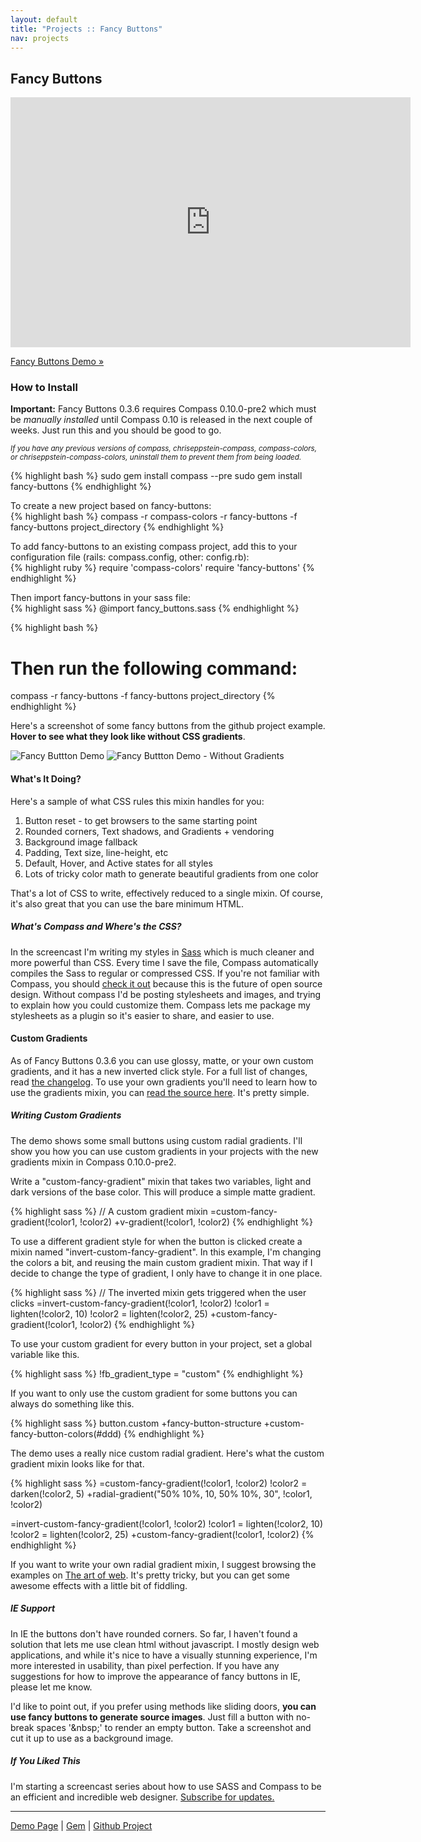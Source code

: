 ```yaml
---
layout: default
title: "Projects :: Fancy Buttons"
nav: projects
---
```


## Fancy Buttons

<object width="640" height="400"><param name="allowfullscreen" value="true" /><param name="allowscriptaccess" value="always" /><param name="movie" value="http://vimeo.com/moogaloop.swf?clip_id=7723529&amp;server=vimeo.com&amp;show_title=1&amp;show_byline=1&amp;show_portrait=0&amp;color=&amp;fullscreen=1" /><embed src="http://vimeo.com/moogaloop.swf?clip_id=7723529&amp;server=vimeo.com&amp;show_title=1&amp;show_byline=1&amp;show_portrait=0&amp;color=&amp;fullscreen=1" type="application/x-shockwave-flash" allowfullscreen="true" allowscriptaccess="always" width="640" height="400"></embed></object>

[Fancy Buttons Demo &raquo;](demo/)

### How to Install
**Important:** Fancy Buttons 0.3.6 requires Compass 0.10.0-pre2 which must be *manually installed* until Compass
0.10 is released in the next couple of weeks. Just run this and you should be good to go.

<small>*If you have any previous versions of compass, chriseppstein-compass, compass-colors, or chriseppstein-compass-colors, uninstall them to prevent them from being loaded.*</small>

{% highlight bash %}
sudo gem install compass --pre
sudo gem install fancy-buttons
{% endhighlight %}

To create a new project based on fancy-buttons:<br/>
{% highlight bash %}
compass -r compass-colors -r fancy-buttons -f fancy-buttons project_directory
{% endhighlight %}

To add fancy-buttons to an existing compass project, add this to your configuration file (rails: compass.config, other: config.rb):  
{% highlight ruby %}
require 'compass-colors'
require 'fancy-buttons'
{% endhighlight %}

Then import fancy-buttons in your sass file:  
{% highlight sass %}
@import fancy_buttons.sass
{% endhighlight %}

{% highlight bash %}
# Then run the following command:
compass -r fancy-buttons -f fancy-buttons project_directory
{% endhighlight %}

Here's a screenshot of some fancy buttons from the github project example. **Hover to see what they look like without CSS gradients**.
<div class="hover_switcher">
  <img class="show" src="http://s3.imathis.com/dev/compass/fancy-buttons/demo.png" alt="Fancy Buttton Demo" title="Fancy Buttton Demo"/>
  <img class="hide" src="http://s3.imathis.com/dev/compass/fancy-buttons/demo-no-gradients.png" alt="Fancy Buttton Demo - Without Gradients" title="Fancy Buttton Demo - Without Gradients"/>
</div>

#### What's It Doing?
Here's a sample of what CSS rules this mixin handles for you:

1. Button reset - to get browsers to the same starting point
2. Rounded corners, Text shadows, and Gradients + vendoring
3. Background image fallback
4. Padding, Text size, line-height, etc
5. Default, Hover, and Active states for all styles
6. Lots of tricky color math to generate beautiful gradients from one color

That's a lot of CSS to write, effectively reduced to a single mixin. Of course, it's also great that you can use the bare minimum HTML.

##### What's Compass and Where's the CSS?
In the screencast I'm writing my styles in [Sass](http://sass-lang.com) which is much cleaner and more powerful than CSS.
Every time I save the file, Compass automatically compiles the Sass to regular or compressed CSS. If you're not familiar with Compass,
you should [check it out](http://wiki.github.com/chriseppstein/compass/) because this is the future of open source design.
Without compass I'd be posting stylesheets and images, and trying to explain how you could customize them. Compass lets me
package my stylesheets as a plugin so it's easier to share, and easier to use.

#### Custom Gradients
As of Fancy Buttons 0.3.6 you can use glossy, matte, or your own custom gradients, and it has a new inverted click style.
For a full list of changes, read [the changelog](http://github.com/imathis/fancy-buttons/blob/master/CHANGELOG.markdown).
To use your own gradients you'll need to learn how to use the gradients mixin, you can [read the source here](http://github.com/chriseppstein/compass/blob/master/lib/compass/frameworks/compass/stylesheets/compass/css3/_gradient.sass).
It's pretty simple.

##### Writing Custom Gradients
The demo shows some small buttons using custom radial gradients. I'll show you how
you can use custom gradients in your projects with the new gradients mixin in Compass 0.10.0-pre2.

Write a "custom-fancy-gradient" mixin that takes two variables, light and dark versions of the base color.
This will produce a simple matte gradient.

{% highlight sass %}
// A custom gradient mixin
=custom-fancy-gradient(!color1, !color2)
  +v-gradient(!color1, !color2)
{% endhighlight %}

To use a different gradient style for when the button is clicked create a mixin named "invert-custom-fancy-gradient".
In this example, I'm changing the colors a bit, and reusing the main custom gradient mixin. That way if I decide to
change the type of gradient, I only have to change it in one place.

{% highlight sass %}
// The inverted mixin gets triggered when the user clicks
=invert-custom-fancy-gradient(!color1, !color2)
  !color1 = lighten(!color2, 10)
  !color2 = lighten(!color2, 25)
  +custom-fancy-gradient(!color1, !color2)
{% endhighlight %}

To use your custom gradient for every button in your project, set a global variable like this.

{% highlight sass %}
!fb_gradient_type = "custom"
{% endhighlight %}

If you want to only use the custom gradient for some buttons you can always do something like this.

{% highlight sass %}
button.custom
  +fancy-button-structure
  +custom-fancy-button-colors(#ddd)
{% endhighlight %}

The demo uses a really nice custom radial gradient. Here's what the custom gradient mixin looks like for that.

{% highlight sass %}
=custom-fancy-gradient(!color1, !color2)
  !color2 = darken(!color2, 5)
  +radial-gradient("50% 10%, 10, 50% 10%, 30", !color1, !color2)

=invert-custom-fancy-gradient(!color1, !color2)
  !color1 = lighten(!color2, 10)
  !color2 = lighten(!color2, 25)
  +custom-fancy-gradient(!color1, !color2)
{% endhighlight %}

If you want to write your own radial gradient mixin, I suggest browsing the examples on [The art of web](http://www.the-art-of-web.com/css/radial-gradients/).
It's pretty tricky, but you can get some awesome effects with a little bit of fiddling.

##### IE Support
In IE the buttons don't have rounded corners. So far, I haven't found a solution that lets me use clean html without javascript.
I mostly design web applications, and while it's nice to have a visually stunning experience, I'm more interested in usability, than pixel perfection.
If you have any suggestions for how to improve the appearance of fancy buttons in IE, please let me know.

I'd like to point out, if you prefer using methods like sliding doors, **you can use fancy buttons to generate source images**. Just fill a button with no-break spaces '&amp;nbsp;'
to render an empty button. Take a screenshot and cut it up to use as a background image.

##### If You Liked This
I'm starting a screencast series about how to use SASS and Compass to be an efficient and incredible web designer. [Subscribe for updates.](feed://feeds.feedburner.com/designenthusiast)

<hr/>

[Demo Page](/projects/fancy-buttons/demo) | [Gem](http://gemcutter.org/gems/fancy-buttons/) | [Github Project](http://github.com/imathis/fancy-buttons/)